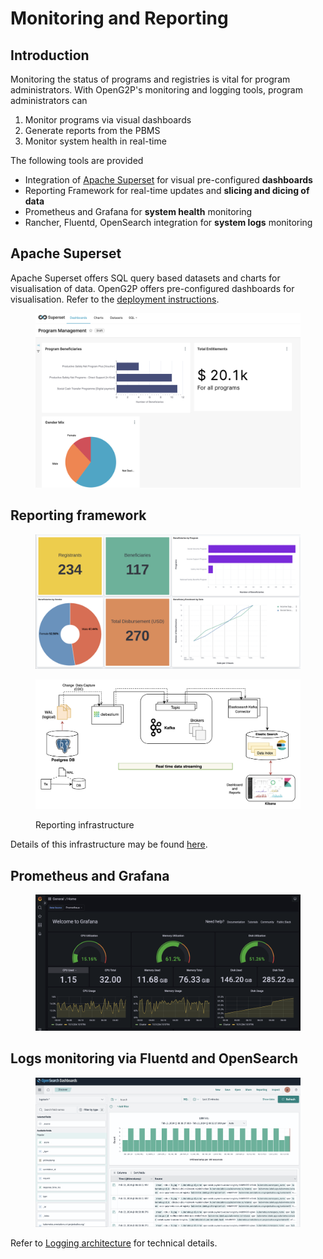 # Monitoring and Reporting

## Introduction

Monitoring the status of programs and registries is vital for program administrators. With OpenG2P's monitoring and logging tools, program administrators can&#x20;

1. Monitor programs via visual dashboards
2. Generate reports from the PBMS
3. Monitor system health in real-time&#x20;

The following tools are provided

* Integration of [Apache Superset](https://superset.apache.org/) for visual pre-configured **dashboards**
* Reporting Framework for real-time updates and **slicing and dicing of data**
* Prometheus and Grafana for **system health** monitoring
* Rancher, Fluentd, OpenSearch integration for **system logs** monitoring

## Apache Superset&#x20;

Apache Superset offers SQL query based datasets and charts for visualisation of data. OpenG2P offers pre-configured dashboards for visualisation. Refer to the [deployment instructions](../deployment/openg2p-modules-deployment/reporting.md).

<figure><img src="../.gitbook/assets/apache-superset-dashboard.png" alt=""><figcaption></figcaption></figure>



## Reporting framework

<figure><img src="../.gitbook/assets/reporting-dashboard.png" alt=""><figcaption></figcaption></figure>

<figure><img src="../.gitbook/assets/reporting-infra (1).png" alt=""><figcaption><p>Reporting infrastructure</p></figcaption></figure>

Details of this infrastructure may be found [here](https://github.com/mosip/reporting).&#x20;

## Prometheus and Grafana

<figure><img src="../.gitbook/assets/prometheus-grafana.png" alt=""><figcaption></figcaption></figure>

## Logs monitoring via Fluentd and OpenSearch

<figure><img src="../.gitbook/assets/opensearch-log-dashboard.png" alt=""><figcaption></figcaption></figure>

Refer to [Logging architecture](monitoring-and-reporting.md#https-github.com-mosip-k8s-infra-tree-main-loggingintroduction) for technical details.
